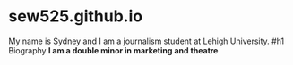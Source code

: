 # sew525.github.io
My name is Sydney and I am a journalism student at Lehigh University.
#h1 Biography
**I am a double minor in marketing and theatre**
